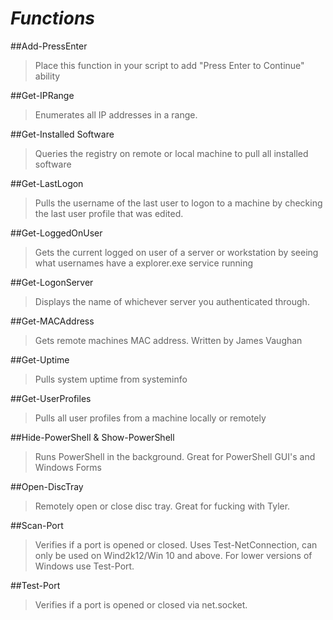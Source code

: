 # *Functions*

##Add-PressEnter
  >Place this function in your script to add "Press Enter to Continue" ability

##Get-IPRange
  >Enumerates all IP addresses in a range. 

##Get-Installed Software
  >Queries the registry on remote or local machine to pull all installed software
  
##Get-LastLogon
  >Pulls the username of the last user to logon to a machine by checking the last user profile that was edited.

##Get-LoggedOnUser
  >Gets the current logged on user of a server or workstation by seeing what usernames have a explorer.exe service running
  
##Get-LogonServer
  >Displays the name of whichever server you authenticated through.
  
##Get-MACAddress
  >Gets remote machines MAC address.  Written by James Vaughan 
  
##Get-Uptime
  >Pulls system uptime from systeminfo

##Get-UserProfiles
  >Pulls all user profiles from a machine locally or remotely
  
##Hide-PowerShell & Show-PowerShell
  >Runs PowerShell in the background.  Great for PowerShell GUI's and Windows Forms
  
##Open-DiscTray
  >Remotely open or close disc tray.  Great for fucking with Tyler.
  
##Scan-Port
  >Verifies if a port is opened or closed.  Uses Test-NetConnection, can only be used on Wind2k12/Win 10 and above.
  For lower versions of Windows use Test-Port.
  
##Test-Port
  >Verifies if a port is opened or closed via net.socket.
